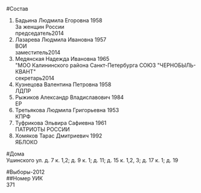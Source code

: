 #Состав  
1. Бадьина Людмила Егоровна 1958  
    За женщин России  
    председатель2014  
2. Лазарева Людмила Ивановна 1957  
    ВОИ  
    заместитель2014     
3. Медянская Надежда Ивановна 1965  
    "МОО Калининского района Санкт-Петербурга СОЮЗ "ЧЕРНОБЫЛЬ- КВАНТ"  
    секретарь2014  
4. Кузнецова Валентина Петровна 1958  
    ЛДПР  
5. Рыжиков Александр Владиславович 1984  
    ЕР  
6. Третьякова Людмила Григорьевна 1953  
    КПРФ  
7. Туфрикова Эльвира Сафиевна 1961  
    ПАТРИОТЫ РОССИИ  
8. Хомяков Тарас Дмитриевич 1992  
    ЯБЛОКО  
  
#Дома  
Ушинского ул. д. 7 к. 1,2; д. 9 к. 1; д. 11; д. 15 к. 1,2, 3; д. 17 к. 1; д. 19  
  
#Выборы-2012  
##Номер УИК  
371  
